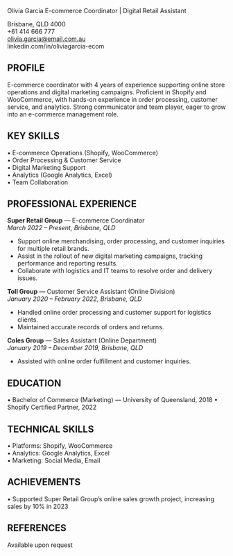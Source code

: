 Olivia Garcia
E-commerce Coordinator | Digital Retail Assistant

Brisbane, QLD 4000  
+61 414 666 777  
olivia.garcia@email.com.au  
linkedin.com/in/oliviagarcia-ecom

## PROFILE

E-commerce coordinator with 4 years of experience supporting online store operations and digital marketing campaigns. Proficient in Shopify and WooCommerce, with hands-on experience in order processing, customer service, and analytics. Strong communicator and team player, eager to grow into an e-commerce management role.

## KEY SKILLS

• E-commerce Operations (Shopify, WooCommerce)  
• Order Processing & Customer Service  
• Digital Marketing Support  
• Analytics (Google Analytics, Excel)  
• Team Collaboration

## PROFESSIONAL EXPERIENCE

**Super Retail Group** — E-commerce Coordinator  
_March 2022 – Present, Brisbane, QLD_

- Support online merchandising, order processing, and customer inquiries for multiple retail brands.
- Assist in the rollout of new digital marketing campaigns, tracking performance and reporting results.
- Collaborate with logistics and IT teams to resolve order and delivery issues.

**Toll Group** — Customer Service Assistant (Online Division)  
_January 2020 – February 2022, Brisbane, QLD_

- Handled online order processing and customer support for logistics clients.
- Maintained accurate records of orders and returns.

**Coles Group** — Sales Assistant (Online Department)  
_January 2019 – December 2019, Brisbane, QLD_

- Assisted with online order fulfillment and customer inquiries.

## EDUCATION

• Bachelor of Commerce (Marketing) — University of Queensland, 2018
• Shopify Certified Partner, 2022

## TECHNICAL SKILLS

• Platforms: Shopify, WooCommerce  
• Analytics: Google Analytics, Excel  
• Marketing: Social Media, Email

## ACHIEVEMENTS

• Supported Super Retail Group’s online sales growth project, increasing sales by 10% in 2023

## REFERENCES

Available upon request
